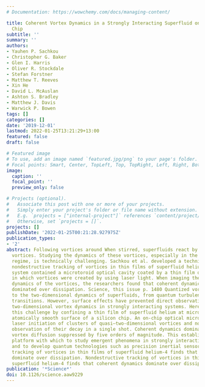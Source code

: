 ```yaml
---
# Documentation: https://wowchemy.com/docs/managing-content/

title: Coherent Vortex Dynamics in a Strongly Interacting Superfluid on a Silicon
  Chip
subtitle: ''
summary: ''
authors:
- Yauhen P. Sachkou
- Christopher G. Baker
- Glen I. Harris
- Oliver R. Stockdale
- Stefan Forstner
- Matthew T. Reeves
- Xin He
- David L. McAuslan
- Ashton S. Bradley
- Matthew J. Davis
- Warwick P. Bowen
tags: []
categories: []
date: '2019-12-01'
lastmod: 2022-01-25T13:21:29+13:00
featured: false
draft: false

# Featured image
# To use, add an image named `featured.jpg/png` to your page's folder.
# Focal points: Smart, Center, TopLeft, Top, TopRight, Left, Right, BottomLeft, Bottom, BottomRight.
image:
  caption: ''
  focal_point: ''
  preview_only: false

# Projects (optional).
#   Associate this post with one or more of your projects.
#   Simply enter your project's folder or file name without extension.
#   E.g. `projects = ["internal-project"]` references `content/project/deep-learning/index.md`.
#   Otherwise, set `projects = []`.
projects: []
publishDate: '2022-01-25T00:21:28.927975Z'
publication_types:
- '2'
abstract: Following vortices around When stirred, superfluids react by creating quantized
  vortices. Studying the dynamics of these vortices, especially in the strongly interacting
  regime, is technically challenging. Sachkou et al. developed a technique for the
  nondestructive tracking of vortices in thin films of superfluid helium-4. Their
  system contained a microtoroid optical cavity coated by a thin film of helium-4,
  in which vortices were created by using laser light. When imaging the subsequent
  dynamics of the vortices, the researchers found that coherent dynamics strongly
  dominated over dissipation. Science, this issue p. 1480 Quantized vortices are fundamental
  to the two-dimensional dynamics of superfluids, from quantum turbulence to phase
  transitions. However, surface effects have prevented direct observations of coherent
  two-dimensional vortex dynamics in strongly interacting systems. Here, we overcome
  this challenge by confining a thin film of superfluid helium at microscale on the
  atomically smooth surface of a silicon chip. An on-chip optical microcavity allows
  laser initiation of clusters of quasi–two-dimensional vortices and nondestructive
  observation of their decay in a single shot. Coherent dynamics dominate, with thermal
  vortex diffusion suppressed by five orders of magnitude. This establishes an on-chip
  platform with which to study emergent phenomena in strongly interacting superfluids
  and to develop quantum technologies such as precision inertial sensors. Nondestructive
  tracking of vortices in thin films of superfluid helium-4 finds that coherent dynamics
  dominate over dissipation. Nondestructive tracking of vortices in thin films of
  superfluid helium-4 finds that coherent dynamics dominate over dissipation.
publication: '*Science*'
doi: 10.1126/science.aaw9229
---
```

  <section>
    <div id="inner">
      <script type='text/javascript' src='https://d1bxh8uas1mnw7.cloudfront.net/assets/embed.js'></script>
        <span
          class="__dimensions_badge_embed__" 
          data-doi="10.1126/science.aaw9229" 
          data-hide-zero-citations="true" >
        </span>
      <script async src="https://badge.dimensions.ai/badge.js" charset="utf-8"></script>
  </section>
     <div class='altmetric-embed' data-doi='10.1126/science.aaw9229'></div>